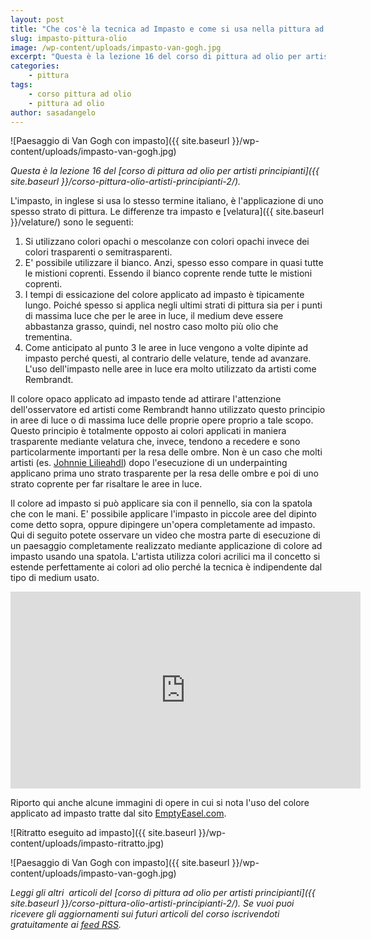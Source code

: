 ```yaml
---
layout: post
title: "Che cos'è la tecnica ad Impasto e come si usa nella pittura ad olio?"
slug: impasto-pittura-olio
image: /wp-content/uploads/impasto-van-gogh.jpg
excerpt: "Questa è la lezione 16 del corso di pittura ad olio per artisti principianti. L'impasto, in inglese si usa lo stesso termine italiano, è l'applicazione di"
categories:
    - pittura
tags:
    - corso pittura ad olio
    - pittura ad olio
author: sasadangelo
---
```


![Paesaggio di Van Gogh con impasto]({{ site.baseurl }}/wp-content/uploads/impasto-van-gogh.jpg)

_Questa è la lezione 16 del [corso di pittura ad olio per artisti principianti]({{ site.baseurl }}/corso-pittura-olio-artisti-principianti-2/)._

L'impasto, in inglese si usa lo stesso termine italiano, è l'applicazione di uno spesso strato di pittura. Le differenze tra impasto e [velatura]({{ site.baseurl }}/velature/) sono le seguenti:

1. Si utilizzano colori opachi o mescolanze con colori opachi invece dei colori trasparenti o semitrasparenti.
2. E' possibile utilizzare il bianco. Anzi, spesso esso compare in quasi tutte le mistioni coprenti. Essendo il bianco coprente rende tutte le mistioni coprenti.
3. I tempi di essicazione del colore applicato ad impasto è tipicamente lungo. Poiché spesso si applica negli ultimi strati di pittura sia per i punti di massima luce che per le aree in luce, il medium deve essere abbastanza grasso, quindi, nel nostro caso molto più olio che trementina.
4. Come anticipato al punto 3 le aree in luce vengono a volte dipinte ad impasto perché questi, al contrario delle velature, tende ad avanzare. L'uso dell'impasto nelle aree in luce era molto utilizzato da artisti come Rembrandt.

Il colore opaco applicato ad impasto tende ad attirare l'attenzione dell'osservatore ed artisti come Rembrandt hanno utilizzato questo principio in aree di luce o di massima luce delle proprie opere proprio a tale scopo. Questo principio è totalmente opposto ai colori applicati in maniera trasparente mediante velatura che, invece, tendono a recedere e sono particolarmente importanti per la resa delle ombre. Non è un caso che molti artisti (es. [Johnnie Lilieahdl](https://www.lilipubs.com/)) dopo l'esecuzione di un underpainting applicano prima uno strato trasparente per la resa delle ombre e poi di uno strato coprente per far risaltare le aree in luce.

Il colore ad impasto si può applicare sia con il pennello, sia con la spatola che con le mani. E' possibile applicare l'impasto in piccole aree del dipinto come detto sopra, oppure dipingere un'opera completamente ad impasto. Qui di seguito potete osservare un video che mostra parte di esecuzione di un paesaggio completamente realizzato mediante applicazione di colore ad impasto usando una spatola. L'artista utilizza colori acrilici ma il concetto si estende perfettamente ai colori ad olio perché la tecnica è indipendente dal tipo di medium usato.

<iframe src="https://www.youtube.com/embed/BXVbqfi_Jgw" width="560" height="315" frameborder="0" allowfullscreen="allowfullscreen"></iframe>

Riporto qui anche alcune immagini di opere in cui si nota l'uso del colore applicato ad impasto tratte dal sito [EmptyEasel.com](https://emptyeasel.com/2007/07/26/what-is-impasto-thick-textured-paint/).

![Ritratto eseguito ad impasto]({{ site.baseurl }}/wp-content/uploads/impasto-ritratto.jpg)

![Paesaggio di Van Gogh con impasto]({{ site.baseurl }}/wp-content/uploads/impasto-van-gogh.jpg)

_Leggi gli altri  articoli del [corso di pittura ad olio per artisti principianti]({{ site.baseurl }}/corso-pittura-olio-artisti-principianti-2/). Se vuoi puoi ricevere gli aggiornamenti sui futuri articoli del corso iscrivendoti gratuitamente ai [feed RSS](https://feeds2.feedburner.com/DisegnoPittura)._
